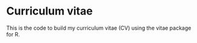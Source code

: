 # Curriculum vitae
This is the code to build my curriculum vitae (CV) using the vitae package for R.
